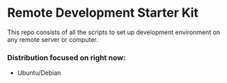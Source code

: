 # Remote Development Starter Kit
This repo consists of all the scripts to set up development environment on any remote server or computer.

### Distribution focused on right now:
- Ubuntu/Debian
